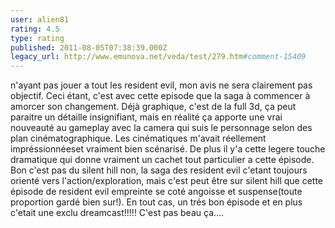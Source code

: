 ```yaml
---
user: alien81
rating: 4.5
type: rating
published: 2011-08-05T07:38:39.000Z
legacy_url: http://www.emunova.net/veda/test/279.htm#comment-15409
---
```

n'ayant pas jouer a tout les resident evil, mon avis ne sera clairement pas objectif. Ceci étant, c'est avec cette episode que la saga à commencer à amorcer son changement. Déjà graphique, c'est de la full 3d, ça peut paraitre un détaille insignifiant, mais en réalité ça apporte une vrai nouveauté au gameplay avec la camera qui suis le personnage selon des plan cinématographique. Les cinématiques m'avait réellement impréssionnéeset vraiment bien scénarisé. De plus il y'a cette legere touche dramatique qui donne vraiment un cachet tout particulier a cette épisode. Bon c'est pas du silent hill non, la saga des resident evil c'etant toujours orienté vers l'action/exploration, mais c'est peut être sur silent hill que cette épisode de resident evil empreinte se coté angoisse et suspense(toute proportion gardé bien sur!). En tout cas, un trés bon épisode et en plus c'etait une exclu dreamcast!!!!! C'est pas beau ça....
